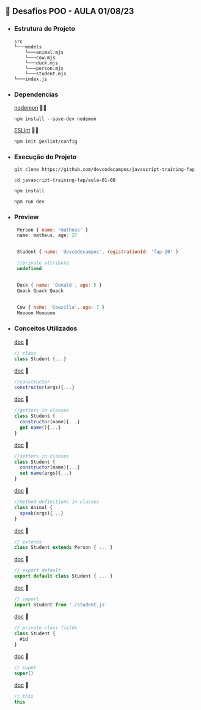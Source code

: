 ## 🚀 Desafios POO - AULA 01/08/23
- ### Estrutura do Projeto
  ```
  src      
  └───models             
      └───animal.mjs
      └───cow.mjs
      └───duck.mjs
      └───person.mjs
      └───student.mjs
  └───index.js
  ```

- ### Dependencias
  
  [nodemon](https://www.npmjs.com/package/nodemon) 📝🔗
   ```
  npm install --save-dev nodemon
   ```

  [ESLint](https://eslint.org/docs/latest/use/getting-started) 📝🔗
   ```
  npm init @eslint/config
   ```

- ### Execução do Projeto
    ```
    git clone https://github.com/devcodecampos/javascript-training-fap

    cd javascript-training-fap/aula-01-08

    npm install

    npm run dev
    ```

  
- ### Preview
   ```js
    Person { name: 'matheus' }
    name: matheus, age: 27


    Student { name: 'devcodecampos', registrationId: 'fap-20' }

    //private attribute
    undefined


    Duck { name: 'Donald', age: 5 }
    Quack Quack Quack


    Cow { name: 'Cowzilla', age: 7 }
    Mooooo Moooooo 
    ```

- ### Conceitos Utilizados
    [doc](https://developer.mozilla.org/pt-BR/docs/Web/JavaScript/Reference/Classes) 📝
    ```js
    // class
    class Student {...}
    ```
    [doc](https://developer.mozilla.org/pt-BR/docs/Web/JavaScript/Reference/Classes/constructor) 📝
    ```js
    //constructor
    constructor(args){...}
    ```
    [doc](https://developer.mozilla.org/en-US/docs/Web/JavaScript/Reference/Functions/get) 📝
    ```js
    //getters in classes
    class Student {
      constructor(name){...}
      get name(){...}
    }
    ```
    [doc](https://developer.mozilla.org/en-US/docs/Web/JavaScript/Reference/Functions/set) 📝
    ```js
    //setters in classes
    class Student {
      constructor(name){...}
      set name(args){...}
    }
    ```
    [doc](https://developer.mozilla.org/en-US/docs/Web/JavaScript/Reference/Functions/Method_definitions) 📝
    ```js
    //method definitions in classes
    class Animal {
      speak(args){...}
    }
    ```
    [doc](https://developer.mozilla.org/pt-BR/docs/Web/JavaScript/Reference/Classes/extends) 📝
    ```js
    // extends
    class Student extends Person { ... }
    ```
    [doc](https://developer.mozilla.org/pt-BR/docs/Web/JavaScript/Reference/Statements/export) 📝
    ```js
    // export default
    export default class Student { ... }
    ```
    [doc](https://developer.mozilla.org/en-US/docs/Web/JavaScript/Reference/Statements/import) 📝
    ```js
    // import
    import Student from './student.js'
    ```
    [doc](https://developer.mozilla.org/en-US/docs/Web/JavaScript/Reference/Classes/Private_class_fields) 📝
    ```js
    // private class fields
    class Student {
      #id
    }
    ```
    [doc](https://developer.mozilla.org/en-US/docs/Web/JavaScript/Reference/Operators/super) 📝
    ```js
    // super
    super()
    ```
    [doc](https://developer.mozilla.org/en-US/docs/Web/JavaScript/Reference/Operators/this) 📝
    ```js
    // this
    this
    ```
